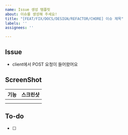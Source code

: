 ```yaml
---
name: Issue 생성 템플릿
about: 이슈를 생성해 주세요!
title: "[FEAT/FIX/DOCS/DESIGN/REFACTOR/CHORE] 이슈 제목"
labels: ''
assignees: ''

---
```


## Issue

- client에서 POST 요청이 들어왔어요

## ScreenShot
|기능|스크린샷|
|:--:|:--:|
||<img src = "">
||<img src = "">

## To-do
- [ ]
